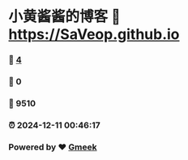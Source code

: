 # 小黄酱酱的博客 :link: https://SaVeop.github.io 
### :page_facing_up: [4](https://SaVeop.github.io/tag.html) 
### :speech_balloon: 0 
### :hibiscus: 9510 
### :alarm_clock: 2024-12-11 00:46:17 
### Powered by :heart: [Gmeek](https://github.com/Meekdai/Gmeek)
